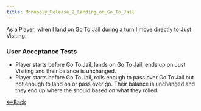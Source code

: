 ```yaml
---
title: Monopoly_Release_2_Landing_on_Go_To_Jail
---
```

As a Player, when I land on Go To Jail during a turn I move directly to Just Visiting.

### User Acceptance Tests
* Player starts before Go To Jail, lands on Go To Jail, ends up on Just Visiting and their balance is unchanged.
* Player starts before Go To Jail, rolls enough to pass over Go To Jail but not enough to land on or pass over go. Their balance is unchanged and they end up where the should based on what they rolled.

[<--Back](Monopoly_Release_2_User_Stories)